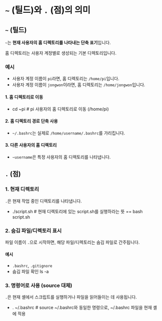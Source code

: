 # `~` (틸드)와 `.` (점)의 의미

## `~` (틸드)
`~`는 **현재 사용자의 홈 디렉토리를 나타내는 단축 표기**입니다.

홈 디렉토리는 사용자 계정별로 생성되는 기본 디렉토리입니다.

### 예시
- 사용자 계정 이름이 `pi`라면, 홈 디렉토리는 `/home/pi`입니다.
- 사용자 계정 이름이 `jongwon`이라면, 홈 디렉토리는 `/home/jongwon`입니다.


#### 1. 홈 디렉토리로 이동
- cd ~pi  # pi 사용자의 홈 디렉토리로 이동 (/home/pi)

#### 2. 홈 디렉토리 경로 단축 사용
- `~/.bashrc`는 실제로 `/home/username/.bashrc`를 가리킵니다.

#### 3. 다른 사용자의 홈 디렉토리
- `~username`은 특정 사용자의 홈 디렉토리를 나타냅니다.



## `.` (점)

### 1. 현재 디렉토리
`.`은 현재 작업 중인 디렉토리를 나타냅니다.

- ./script.sh # 현재 디렉토리에 있는 script.sh를 실행하라는 뜻  == bash script.sh

### 2. 숨김 파일/디렉토리 표시
파일 이름이 `.`으로 시작하면, 해당 파일/디렉토리는 숨김 파일로 간주됩니다.

#### 예시
- `.bashrc`, `.gitignore`
- 숨김 파일 확인 ls -a

### 3. 명령어로 사용 (source 대체)
`.`은 현재 셸에서 스크립트를 실행하거나 파일을 읽어들이는 데 사용됩니다.
- . ~/.bashrc # source ~/.bashrc와 동일한 명령으로, ~/.bashrc 파일을 현재 셸에 적용
